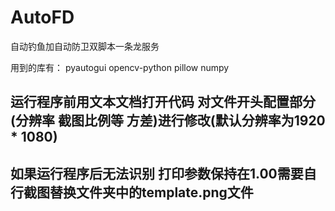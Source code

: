 # AutoFD
自动钓鱼加自动防卫双脚本一条龙服务

用到的库有：
pyautogui
opencv-python
pillow
numpy



## 运行程序前用文本文档打开代码 对文件开头配置部分(分辨率 截图比例等 方差)进行修改(默认分辨率为1920 * 1080)
## 如果运行程序后无法识别 打印参数保持在1.00需要自行截图替换文件夹中的template.png文件
